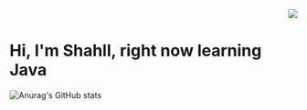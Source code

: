 <a href="https://github.com/shahll"><img src="https://komarev.com/ghpvc/?username=shahll&style=for-the-badge&color=6ea689" align="right"></a></br>
# Hi, I'm Shahll, right now learning Java

![Anurag's GitHub stats](https://github-readme-stats.vercel.app/api?username=Shahll&show_icons=true&theme=radical&custom_title=My%20GitHub%20Stats&bg_color=1f2f39&icon_color=6EA689&title_color=549486)



